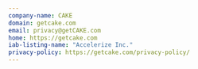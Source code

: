 ```yaml
---
company-name: CAKE
domain: getcake.com
email: privacy@getCAKE.com
home: https://getcake.com
iab-listing-name: "Accelerize Inc."
privacy-policy: https://getcake.com/privacy-policy/
---
```




